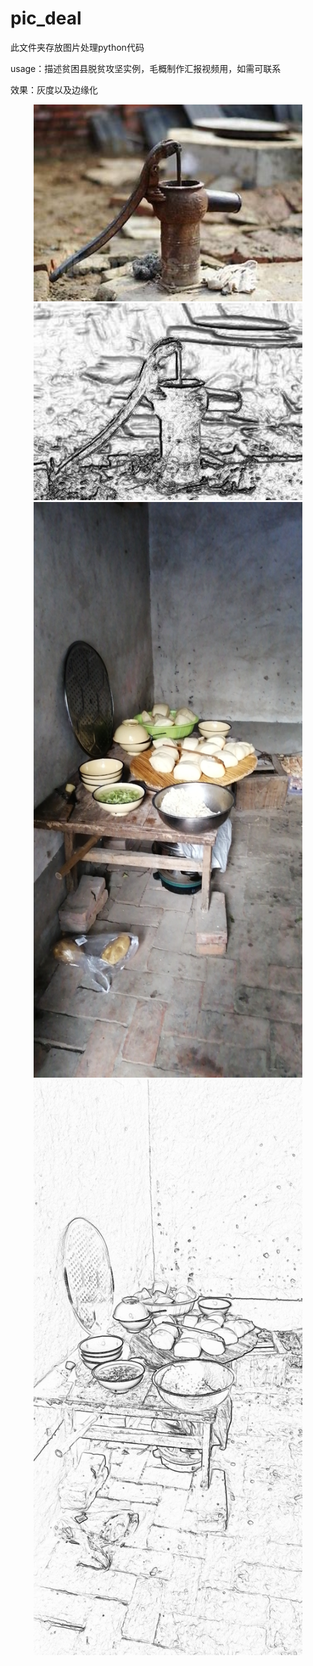 # pic_deal

此文件夹存放图片处理python代码



usage：描述贫困县脱贫攻坚实例，毛概制作汇报视频用，如需可联系

效果：灰度以及边缘化

<div style = 'color:#0000FF' align = 'center'>
<img title = '原图' src = 'images/压水井.jpg' width = '430'/> 
    <img src = 'images/压水井2.jpg' width = '430'/>
    <img src = 'images/厨房.jpg' width = '430'/> 
    <img src = 'images/厨房2.jpg' width = '430'/>
</div>




